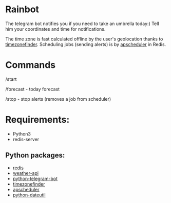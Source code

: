 # Rainbot
The telegram bot notifies you if you need to take an umbrella today:) Tell him your coordinates and time for notifications.

The time zone is fast calculated offline by the user's geolocation thanks to [timezonefinder](https://github.com/MrMinimal64/timezonefinder). Scheduling jobs (sending alerts) is by [apscheduler](https://github.com/agronholm/apscheduler) in Redis.

# Commands
/start

/forecast - today forecast

/stop - stop alerts (removes a job from scheduler)

# Requirements:
- Python3
- redis-server

## Python packages:
- [redis](https://github.com/andymccurdy/redis-py)
- [weather-api](https://github.com/AnthonyBloomer/weather-api)
- [python-telegram-bot](https://github.com/python-telegram-bot/python-telegram-bot)
- [timezonefinder](https://github.com/MrMinimal64/timezonefinder)
- [apscheduler](https://github.com/agronholm/apscheduler)
- [python-dateutil](https://github.com/dateutil/dateutil/)
